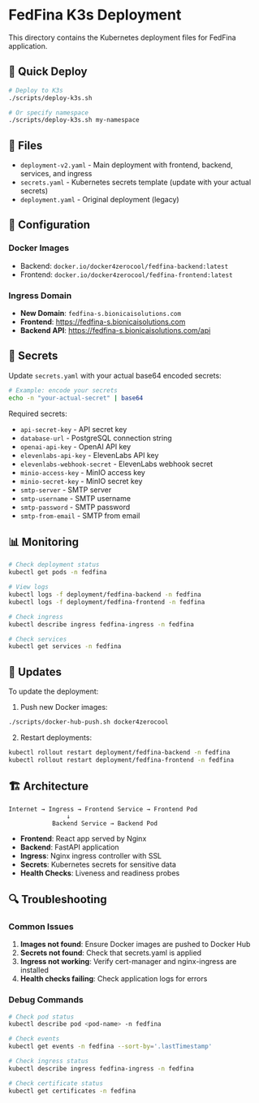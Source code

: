 # FedFina K3s Deployment

This directory contains the Kubernetes deployment files for FedFina application.

## 🚀 Quick Deploy

```bash
# Deploy to K3s
./scripts/deploy-k3s.sh

# Or specify namespace
./scripts/deploy-k3s.sh my-namespace
```

## 📁 Files

- `deployment-v2.yaml` - Main deployment with frontend, backend, services, and ingress
- `secrets.yaml` - Kubernetes secrets template (update with your actual secrets)
- `deployment.yaml` - Original deployment (legacy)

## 🔧 Configuration

### Docker Images
- Backend: `docker.io/docker4zerocool/fedfina-backend:latest`
- Frontend: `docker.io/docker4zerocool/fedfina-frontend:latest`

### Ingress Domain
- **New Domain**: `fedfina-s.bionicaisolutions.com`
- **Frontend**: https://fedfina-s.bionicaisolutions.com
- **Backend API**: https://fedfina-s.bionicaisolutions.com/api

## 🔐 Secrets

Update `secrets.yaml` with your actual base64 encoded secrets:

```bash
# Example: encode your secrets
echo -n "your-actual-secret" | base64
```

Required secrets:
- `api-secret-key` - API secret key
- `database-url` - PostgreSQL connection string
- `openai-api-key` - OpenAI API key
- `elevenlabs-api-key` - ElevenLabs API key
- `elevenlabs-webhook-secret` - ElevenLabs webhook secret
- `minio-access-key` - MinIO access key
- `minio-secret-key` - MinIO secret key
- `smtp-server` - SMTP server
- `smtp-username` - SMTP username
- `smtp-password` - SMTP password
- `smtp-from-email` - SMTP from email

## 📊 Monitoring

```bash
# Check deployment status
kubectl get pods -n fedfina

# View logs
kubectl logs -f deployment/fedfina-backend -n fedfina
kubectl logs -f deployment/fedfina-frontend -n fedfina

# Check ingress
kubectl describe ingress fedfina-ingress -n fedfina

# Check services
kubectl get services -n fedfina
```

## 🔄 Updates

To update the deployment:

1. Push new Docker images:
```bash
./scripts/docker-hub-push.sh docker4zerocool
```

2. Restart deployments:
```bash
kubectl rollout restart deployment/fedfina-backend -n fedfina
kubectl rollout restart deployment/fedfina-frontend -n fedfina
```

## 🏗️ Architecture

```
Internet → Ingress → Frontend Service → Frontend Pod
                ↓
            Backend Service → Backend Pod
```

- **Frontend**: React app served by Nginx
- **Backend**: FastAPI application
- **Ingress**: Nginx ingress controller with SSL
- **Secrets**: Kubernetes secrets for sensitive data
- **Health Checks**: Liveness and readiness probes

## 🔍 Troubleshooting

### Common Issues

1. **Images not found**: Ensure Docker images are pushed to Docker Hub
2. **Secrets not found**: Check that secrets.yaml is applied
3. **Ingress not working**: Verify cert-manager and nginx-ingress are installed
4. **Health checks failing**: Check application logs for errors

### Debug Commands

```bash
# Check pod status
kubectl describe pod <pod-name> -n fedfina

# Check events
kubectl get events -n fedfina --sort-by='.lastTimestamp'

# Check ingress status
kubectl describe ingress fedfina-ingress -n fedfina

# Check certificate status
kubectl get certificates -n fedfina
``` 